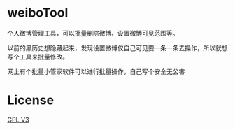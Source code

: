 # weiboTool
个人微博管理工具，可以批量删除微博、设置微博可见范围等。

以前的黑历史想隐藏起来，发现设置微博仅自己可见要一条一条去操作，所以就想写个工具来批量修改。

网上有个批量小管家软件可以进行批量操作，自己写个安全无公害

# License
[GPL V3](LICENSE)
